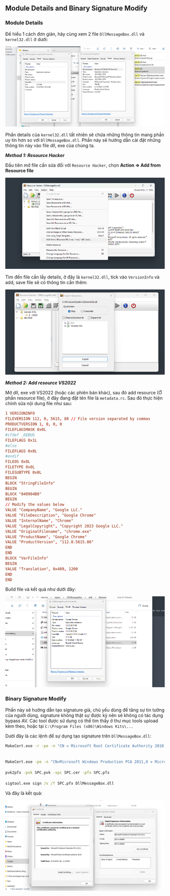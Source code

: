 ## Module Details and Binary Signature Modify

### Module Details

Để hiểu 1 cách đơn giản, hãy cùng xem 2 file `DllMessageBox.dll` và `kernel32.dll` ở dưới:

![details](images/details.png)

Phần details của `kernel32.dll` tất nhiên sẽ chứa những thông tin mang phần uy tín hơn so với `DllMessageBox.dll`. Phần này sẽ hướng dẫn cài đặt những thông tin này vào file dll, exe của chúng ta.

***Method 1: Resource Hacker***

Đầu tiên mở file cần sửa đổi với `Resource Hacker`, chọn **Action => Add from Resource file**

![addrs1](images/addrs1.png)

Tìm đến file cần lấy details, ở đây là `kernel32.dll`, tick vào `VersionInfo` và add, save file sẽ có thông tin cần thêm:

![verinfo1](images/verinfo1.png)

***Method 2: Add resource VS2022***

Mở dll, exe với VS2022 (hoặc các phiên bản khác), sau đó add resource (Ở phần resource file), ở đây đang đặt tên file là `metadata.rc`. Sau đó thực hiện chỉnh sửa nội dung file như sau:

```rc
1 VERSIONINFO
FILEVERSION 112, 0, 5615, 88 // File version separated by commas
PRODUCTVERSION 1, 0, 0, 0
FILEFLAGSMASK 0x0L
#ifdef _DEBUG
FILEFLAGS 0x1L
#else
FILEFLAGS 0x0L
#endif
FILEOS 0x0L
FILETYPE 0x0L
FILESUBTYPE 0x0L
BEGIN
BLOCK "StringFileInfo"
BEGIN
BLOCK "040904B0"
BEGIN
// Modify the values below
VALUE "CompanyName", "Google LLC."
VALUE "FileDescription", "Google Chrome"
VALUE "InternalName", "Chrome"
VALUE "LegalCopyright", "Copyright 2023 Google LLC."
VALUE "OriginalFilename", "chrome.exe"
VALUE "ProductName", "Google Chrome"
VALUE "ProductVersion", "112.0.5615.86"
END
END
BLOCK "VarFileInfo"
BEGIN
VALUE "Translation", 0x409, 1200
END
END
```

Build file và kết quả như dưới đây:

![result1](images/result1.png)

### Binary Signature Modify

Phần này sẽ hướng dẫn tạo signature giả, chủ yếu dùng để tăng sự tin tưởng của người dùng, signature không thật sự được ký nên sẽ không có tác dụng bypass AV. Các tool được sử dụng có thể tìm thấy ở thư mục tools upload kèm theo, hoặc tại `C:\Program Files (x86)\Windows Kits\...`

Dưới đây là các lệnh để sự dụng tạo signature trên `DllMessageBox.dll`:

```bat
MakeCert.exe -r -pe -n "CN = Microsoft Root Certificate Authority 2010,O = Microsoft Corporation,L = Redmond,S = Washington,C = US" -ss CA -sr CurrentUser -a sha256 -cy authority -sky signature -sv CA.pvk CA.cer


MakeCert.exe -pe -n "CN=Microsoft Windows Production PCA 2011,O = Microsoft Corporation,L = Redmond,S = Washington,C = US" -a sha256 -cy end -sky signature -eku 1.3.6.1.5.5.7.3.3,1.3.6.1.4.1.311.10.3.24,1.3.6.1.4.1.311.10.3.6 -ic CA.cer -iv CA.pvk -sv SPC.pvk SPC.cer

pvk2pfx -pvk SPC.pvk -spc SPC.cer -pfx SPC.pfx

sigtool.exe sign /v /f SPC.pfx DllMessageBox.dll
```

Và đây là kết quả:

![result2](images/result2.png)